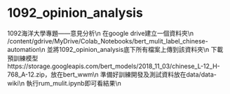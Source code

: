 # 1092_opinion_analysis
1092海洋大學專題——意見分析\n
在google drive建立一個資料夾\n
/content/gdrive/MyDrive/Colab_Notebooks/bert_mulit_label_chinese-automation\n
並將1092_opinion_analysis底下所有檔案上傳到該資料夾\n
下載預訓練模型https://storage.googleapis.com/bert_models/2018_11_03/chinese_L-12_H-768_A-12.zip，放在bert_wwm\n
準備好訓練開發及測試資料放在data/data-wiki\n
執行rum_mulit.ipynb即可看結果\n
